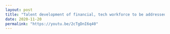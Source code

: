 ```yaml
---
layout: post
title: "Talent development of financial, tech workforce to be addressed at SFF x SWITCH event"
date: 2020-11-20
permalink: "https://youtu.be/2cTgDnI6q40"
---
```


